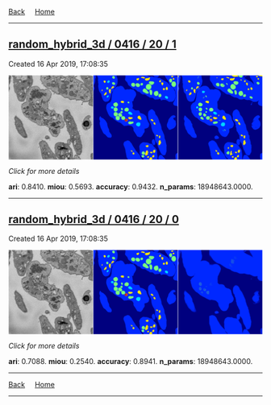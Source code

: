 
[Back](..)&nbsp;&nbsp;&nbsp;&nbsp;&nbsp;[Home](https://leapmanlab.github.io/snapshots)

---

<div class="summary"><a href="1"><h2>random_hybrid_3d / 0416 / 20 / 1</h2></a><p>Created 16 Apr 2019, 17:08:35
</p><a href="1"><img src="1/media/summary.png" align="center"></a><p>
<i>Click for more details</i>
</p></div>

**ari**: 0.8410. **miou**: 0.5693. **accuracy**: 0.9432. **n_params**: 18948643.0000. 

---

<div class="summary"><a href="0"><h2>random_hybrid_3d / 0416 / 20 / 0</h2></a><p>Created 16 Apr 2019, 17:08:35
</p><a href="0"><img src="0/media/summary.png" align="center"></a><p>
<i>Click for more details</i>
</p></div>

**ari**: 0.7088. **miou**: 0.2540. **accuracy**: 0.8941. **n_params**: 18948643.0000. 

---

[Back](..)&nbsp;&nbsp;&nbsp;&nbsp;&nbsp;[Home](https://leapmanlab.github.io/snapshots)

---